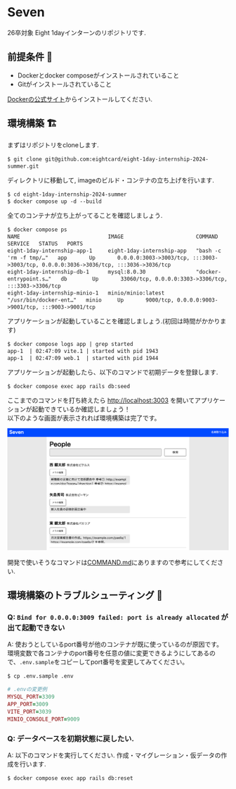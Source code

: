 # Seven

26卒対象 Eight 1dayインターンのリポジトリです.

## 前提条件 📝

- Dockerとdocker composeがインストールされていること
- Gitがインストールされていること

[Dockerの公式サイト](https://docs.docker.com/get-docker/)からインストールしてください.

## 環境構築 🏗
まずはリポジトリをcloneします.

```console
$ git clone git@github.com:eightcard/eight-1day-internship-2024-summer.git
```

ディレクトリに移動して, imageのビルド・コンテナの立ち上げを行います.

```console
$ cd eight-1day-internship-2024-summer
$ docker compose up -d --build
```

全てのコンテナが立ち上がってることを確認しましょう.

```console
$ docker compose ps
NAME                            IMAGE                       COMMAND                  SERVICE   STATUS   PORTS
eight-1day-internship-app-1     eight-1day-internship-app   "bash -c 'rm -f tmp/…"   app       Up       0.0.0.0:3003->3003/tcp, :::3003->3003/tcp, 0.0.0.0:3036->3036/tcp, :::3036->3036/tcp
eight-1day-internship-db-1      mysql:8.0.30                "docker-entrypoint.s…"   db        Up       33060/tcp, 0.0.0.0:3303->3306/tcp, :::3303->3306/tcp
eight-1day-internship-minio-1   minio/minio:latest          "/usr/bin/docker-ent…"   minio     Up       9000/tcp, 0.0.0.0:9003->9001/tcp, :::9003->9001/tcp
```

アプリケーションが起動していることを確認しましょう.(初回は時間がかかります)

```console
$ docker compose logs app | grep started
app-1  | 02:47:09 vite.1 | started with pid 1943
app-1  | 02:47:09 web.1  | started with pid 1944
```

アプリケーションが起動したら、以下のコマンドで初期データを登録します.

```console
$ docker compose exec app rails db:seed
```

ここまでのコマンドを打ち終えたら [http://localhost:3003](http://localhost:3003) を開いてアプリケーションが起動できているか確認しましょう！\
以下のような画面が表示されれば環境構築は完了です。

![アプリ起動画面](docs/hello_seven.png)

開発で使いそうなコマンドは[COMMAND.md](COMMAND.md)にありますので参考にしてください.

## 環境構築のトラブルシューティング 🤔

### Q: `Bind for 0.0.0.0:3009 failed: port is already allocated` が出て起動できない

A: 使おうとしているport番号が他のコンテナが既に使っているのが原因です。\
環境変数で各コンテナのport番号を任意の値に変更できるようにしてあるので、`.env.sample`をコピーしてport番号を変更してみてください。

```console
$ cp .env.sample .env
```
```ruby
# .envの変更例
MYSQL_PORT=3309
APP_PORT=3009
VITE_PORT=3039
MINIO_CONSOLE_PORT=9009
```

### Q: データベースを初期状態に戻したい.

A: 以下のコマンドを実行してください. 作成・マイグレーション・仮データの作成を行います.
```console
$ docker compose exec app rails db:reset
```
